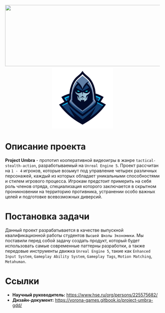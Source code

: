 <p align="center">
  <img width="534" height="200" src="https://keystoneacademic-res.cloudinary.com/image/upload/element/15/157257_HSE_University_blue1.png">
  <img width="200" height="200" src="https://raw.githubusercontent.com/Sparou/Umbra/a8cdf609e0b19ff76eb7d45f2341d92ff1974655/Project%20Umbra%20Logo.svg">
</p>

# Описание проекта
**Project Umbra** - прототип кооперативной видеоигры в жанре `tactical-stealth-action`, разработываемый на `Unreal Engine 5`. Проект рассчитан на `1 - 4` игроков, которые возьмут под управление четырех различных персонажей, каждый из которых обладает уникальными способностями и стилем игрового процесса. Игрокам предстоит примерить на себя роль членов отряда, специализация которого заключается в скрытном проникновении на территорию противника, устранении особо важных целей и подготовке всевозможных диверсий. 
# Постановка задачи
Данный проект разрабатывается в качестве выпускной квалификационной работы студентов `Высшей Школы Экономики`. Мы поставили перед собой задачу создать продукт, который будет использовать самые современные паттерны разработки, а также передовые инструменты движка `Unreal Engine 5`, такие как `Enhanced Input System`, `Gameplay Ability System`, `Gameplay Tags`, `Motion Matching`, `Metahuman`.

# Ссылки
+ **Научный руководитель:** https://www.hse.ru/org/persons/225575682/
+ **Дизайн-документ:** https://vorona-games.gitbook.io/project-umbra-gdd/
